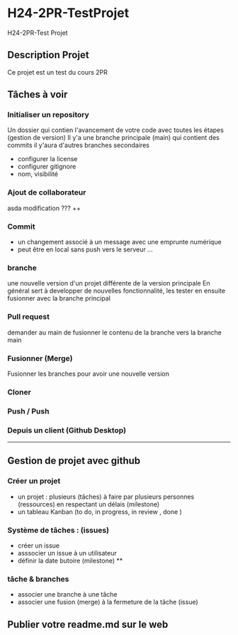 # H24-2PR-TestProjet
H24-2PR-Test Projet

## Description Projet
Ce projet est un test du cours 2PR

## Tâches à voir 

### Initialiser un repository
Un dossier qui contien l'avancement de votre code avec toutes les étapes (gestion de version)
Il y'a une branche principale (main) qui contient des commits
il y'aura d'autres branches secondaires
- configurer la license 
- configurer gitignore
- nom, visibilité

### Ajout de collaborateur
asda
modification ???
++
### Commit
- un changement associé à un message avec une emprunte numérique
- peut être en local sans push vers le serveur ...  
### branche
une nouvelle version d'un projet différente de la version principale
En général sert à developper de nouvelles fonctionnalité, les tester en ensuite fusionner avec la branche principal 

### Pull request
demander au main de fusionner le contenu de la branche vers la branche main 

### Fusionner (Merge)
Fusionner les branches pour avoir une nouvelle version 

### Cloner 

### Push / Push

### Depuis un client (Github Desktop)


------------------------------------------

## Gestion de projet avec github

### Créer un projet 
- un projet : plusieurs (tâches) à faire par plusieurs personnes (ressources) en respectant un délais (milestone)
- un tableau Kanban (to do, in progress, in review , done )

### Système de tâches : (issues)
- créer un issue 
- asssocier un issue à un utilisateur
- définir la date butoire (milestone) 
**
### tâche & branches
- associer une branche à une tâche
- associer une fusion (merge) à la fermeture de la tâche (issue)


## Publier votre readme.md sur le web 

